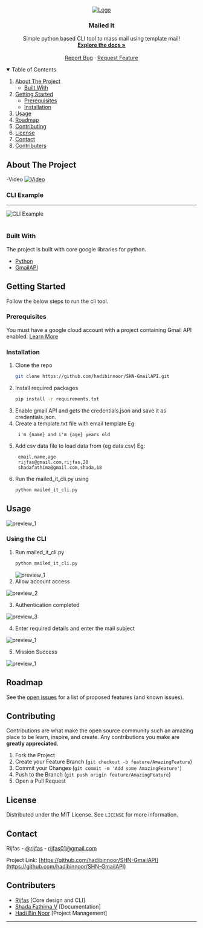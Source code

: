 <!-- PROJECT LOGO -->
<br />
<p align="center">
  <a href="https://github.com/hadibinnoor/SHN-GmailAPI">
    <img src="images/logo.png" alt="Logo">
  </a>

  <h3 align="center">Mailed It</h3>

  <p align="center">
    Simple python based CLI tool to mass mail using template mail!
    <br />
    <a href="https://github.com/hadibinnoor/SHN-GmailAPI"><strong>Explore the docs »</strong></a>
    <br />
    <br />
    <a href="https://github.com/hadibinnoor/SHN-GmailAPI/issues">Report Bug</a>
    ·
    <a href="https://github.com/hadibinnoor/SHN-GmailAPI/issues">Request Feature</a>
  </p>
</p>

<!-- TABLE OF CONTENTS -->
<details open="open">
  <summary>Table of Contents</summary>
  <ol>
    <li>
      <a href="#about-the-project">About The Project</a>
      <ul>
        <li><a href="#built-with">Built With</a></li>
      </ul>
    </li>
    <li>
      <a href="#getting-started">Getting Started</a>
      <ul>
        <li><a href="#prerequisites">Prerequisites</a></li>
        <li><a href="#installation">Installation</a></li>
      </ul>
    </li>
    <li><a href="#usage">Usage</a></li>
    <li><a href="#roadmap">Roadmap</a></li>
    <li><a href="#contributing">Contributing</a></li>
    <li><a href="#license">License</a></li>
    <li><a href="#contact">Contact</a></li>
    <li><a href="#contributers">Contributers</a></li>
  </ol>
</details>

<!-- ABOUT THE PROJECT -->

## About The Project

-Video
[![Video](https://img.youtube.com/vi/JOR7Hkw3hIo/0.jpg)](https://www.youtube.com/watch?v=JOR7Hkw3hIo)


### CLI Example

---

<img src="images/preview_1.png" alt="CLI Example">

<br>
<br>

### Built With

The project is built with core google libraries for python.

- [Python](https://www.python.org/)
- [GmailAPI](https://developers.google.com/gmail/api)

<!-- GETTING STARTED -->

## Getting Started

Follow the below steps to run the cli tool.

### Prerequisites

You must have a google cloud account with a project containing Gmail API enabled. [Learn More](https://developers.google.com/workspace/guides/create-credentials)

### Installation

1. Clone the repo
   ```sh
   git clone https://github.com/hadibinnoor/SHN-GmailAPI.git
   ```
2. Install required packages
   ```sh
   pip install -r requirements.txt
   ```
3. Enable gmail API and gets the credentials.json and save it as credentials.json.
4. Create a template.txt file with email template
   Eg:
   ```
    i'm {name} and i'm {age} years old
   ```
5. Add csv data file to load data from (eg data.csv)
   Eg:
   ```
    email,name,age
    rijfas@gmail.com,rijfas,20
    shadafathima@gmail.com,shada,18
   ```
6. Run the mailed_it_cli.py using
   ```sh
   python mailed_it_cli.py
   ```

<!-- USAGE EXAMPLES -->

## Usage

![preview_1](images/preview_1.png)

### Using the CLI

1. Run mailed_it_cli.py
   ```sh
   python mailed_it_cli.py
   ```
   ![preview_1](images/preview_1.png)
2. Allow account access

![preview_2](images/preview_2.png)

3. Authentication completed

![preview_3](images/preview_3.png)

4. Enter required details and enter the mail subject

![preview_1](images/preview_4.png)

5. Mission Success

![preview_1](images/preview_5.png)



<!-- ROADMAP -->

## Roadmap

See the [open issues](https://github.com/hadibinnoor/SHN-GmailAPI/issues) for a list of proposed features (and known issues).

<!-- CONTRIBUTING -->

## Contributing

Contributions are what make the open source community such an amazing place to be learn, inspire, and create. Any contributions you make are **greatly appreciated**.

1. Fork the Project
2. Create your Feature Branch (`git checkout -b feature/AmazingFeature`)
3. Commit your Changes (`git commit -m 'Add some AmazingFeature'`)
4. Push to the Branch (`git push origin feature/AmazingFeature`)
5. Open a Pull Request

<!-- LICENSE -->

## License

Distributed under the MIT License. See `LICENSE` for more information.

<!-- CONTACT -->

## Contact

Rijfas - [@rijfas](https://github.com/rijfas) - rijfas01@gmail.com

Project Link: [https://github.com/hadibinnoor/SHN-GmailAPI](https://github.com/hadibinnoor/SHN-GmailAPI)

<!-- CONTRIBUTERS -->

## Contributers

- [Rijfas](https://github.com/rijfas) [Core design and CLI]
- [Shada Fathima V](https://github.com/ShadaFathima) [Documentation]
- [Hadi Bin Noor](https://github.com/hadibinnoor/) [Project Management]

---
